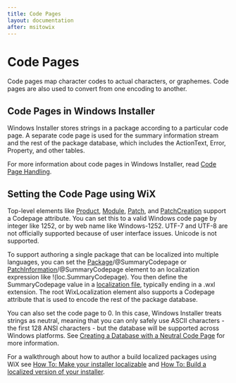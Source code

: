 ```yaml
---
title: Code Pages
layout: documentation
after: msitowix
---
```

# Code Pages

Code pages map character codes to actual characters, or graphemes. Code pages are also used to convert from one encoding to another.

## Code Pages in Windows Installer

Windows Installer stores strings in a package according to a particular code page. A separate code page is used for the summary information stream and the rest of the package database, which includes the ActionText, Error, Property, and other tables.

For more information about code pages in Windows Installer, read <a href="http://msdn2.microsoft.com/library/aa367867.aspx" target="_blank">Code Page Handling</a>.

## Setting the Code Page using WiX

Top-level elements like [Product](~/xsd/wix/product.html), [Module](~/xsd/wix/module.html), [Patch](~/xsd/wix/patch.html), and [PatchCreation](~/xsd/wix/patchcreation.html) support a Codepage attribute. You can set this to a valid Windows code page by integer like 1252, or by web name like Windows-1252. UTF-7 and UTF-8 are not officially supported because of user interface issues. Unicode is not supported.

To support authoring a single package that can be localized into multiple languages, you can set the [Package](~/xsd/wix/package.html)/@SummaryCodepage or [PatchInformation](~/xsd/wix/patchinformation.html)/@SummaryCodepage element to an localization expression like !(loc.SummaryCodepage). You then define the SummaryCodepage value in a [localization file](files.html), typically ending in a .wxl extension. The root WixLocalization element also supports a Codepage attribute that is used to encode the rest of the package database.

You can also set the code page to 0. In this case, Windows Installer treats strings as neutral, meaning that you can only safely use ASCII characters - the first 128 ANSI characters - but the database will be supported across Windows platforms. See <a href="http://msdn2.microsoft.com/library/aa368057.aspx" target="_blank">Creating a Database with a Neutral Code Page</a> for more information.

For a walkthrough about how to author a build localized packages using WiX see [How To: Make your installer localizable](~/howtos/ui_and_localization/make_installer_localizable.html) and [How To: Build a localized version of your installer](~/howtos/ui_and_localization/build_a_localized_version.html).
